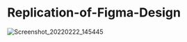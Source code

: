 # Replication-of-Figma-Design

![Screenshot_20220222_145445](https://user-images.githubusercontent.com/31134643/155078683-5feff96a-a14f-4942-9021-8272c82b89af.png)
